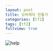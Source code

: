 ```yaml
---
layout: post
title: 오버레이 만들기
categories: [tf2]
tags: [tf2]
fullview: true
---
```


![help](/images/1.jpg)

